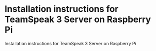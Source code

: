 # Installation instructions for TeamSpeak 3 Server on Raspberry Pi
Installation instructions for TeamSpeak 3 Server on Raspberry Pi
